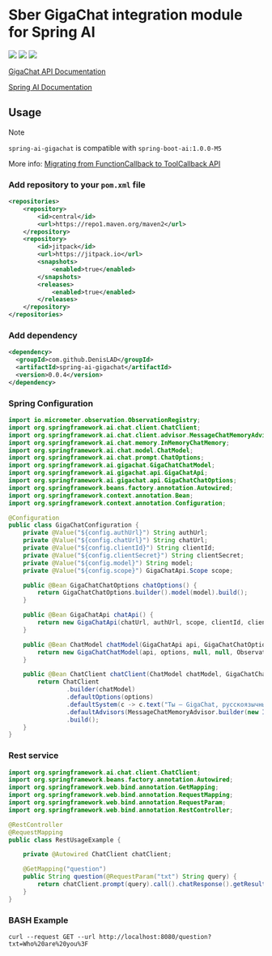 # Sber GigaChat integration module for Spring AI

[![](https://jitpack.io/v/DenisLAD/spring-ai-gigachat.svg)](https://jitpack.io/#DenisLAD/spring-ai-gigachat) [![](https://github.com/DenisLAD/spring-ai-gigachat/actions/workflows/maven.yml/badge.svg)](https://github.com/DenisLAD/spring-ai-gigachat/actions/workflows/maven.yml) [![](https://github.com/DenisLAD/spring-ai-gigachat/actions/workflows/maven-publish.yml/badge.svg)](https://github.com/DenisLAD/spring-ai-gigachat/actions/workflows/maven-publish.yml)

[GigaChat API Documentation](https://developers.sber.ru/portal/products/gigachat-api)

[Spring AI Documentation](https://docs.spring.io/spring-ai/reference/index.html)

## Usage

> [!NOTE]  
> `spring-ai-gigachat` is compatible with `spring-boot-ai:1.0.0-M5`
>
> More info: [Migrating from FunctionCallback to ToolCallback API](https://docs.spring.io/spring-ai/reference/api/tools-migration.html)


### Add repository to your `pom.xml` file

```xml
<repositories>
    <repository>
        <id>central</id>
        <url>https://repo1.maven.org/maven2</url>
    </repository>
    <repository>
        <id>jitpack</id>
        <url>https://jitpack.io</url>
        <snapshots>
            <enabled>true</enabled>
        </snapshots>
        <releases>
            <enabled>true</enabled>
        </releases>
    </repository>
</repositories>
```

### Add dependency

```xml
<dependency>
  <groupId>com.github.DenisLAD</groupId>
  <artifactId>spring-ai-gigachat</artifactId>
  <version>0.0.4</version>
</dependency>
```

### Spring Configuration

```java
import io.micrometer.observation.ObservationRegistry;
import org.springframework.ai.chat.client.ChatClient;
import org.springframework.ai.chat.client.advisor.MessageChatMemoryAdvisor;
import org.springframework.ai.chat.memory.InMemoryChatMemory;
import org.springframework.ai.chat.model.ChatModel;
import org.springframework.ai.chat.prompt.ChatOptions;
import org.springframework.ai.gigachat.GigaChatChatModel;
import org.springframework.ai.gigachat.api.GigaChatApi;
import org.springframework.ai.gigachat.api.GigaChatChatOptions;
import org.springframework.beans.factory.annotation.Autowired;
import org.springframework.context.annotation.Bean;
import org.springframework.context.annotation.Configuration;

@Configuration
public class GigaChatConfiguration {
    private @Value("${config.authUrl}") String authUrl;
    private @Value("${config.chatUrl}") String chatUrl;
    private @Value("${config.clientId}") String clientId;
    private @Value("${config.clientSecret}") String clientSecret;
    private @Value("${config.model}") String model;
    private @Value("${config.scope}") GigaChatApi.Scope scope;

    public @Bean GigaChatChatOptions chatOptions() {
        return GigaChatChatOptions.builder().model(model).build();
    }

    public @Bean GigaChatApi chatApi() {
        return new GigaChatApi(chatUrl, authUrl, scope, clientId, clientSecret);
    }

    public @Bean ChatModel chatModel(GigaChatApi api, GigaChatChatOptions options) {
        return new GigaChatChatModel(api, options, null, null, ObservationRegistry.NOOP);
    }

    public @Bean ChatClient chatClient(ChatModel chatModel, GigaChatChatOptions options) {
        return ChatClient
                .builder(chatModel)
                .defaultOptions(options)
                .defaultSystem(c -> c.text("Ты — GigaChat, русскоязычный автоматический ассистент. Ты разговариваешь с людьми и помогаешь им отвечая подробно на их вопросы."))
                .defaultAdvisors(MessageChatMemoryAdvisor.builder(new InMemoryChatMemory()).build())
                .build();
    }
} 
```

### Rest service

```java
import org.springframework.ai.chat.client.ChatClient;
import org.springframework.beans.factory.annotation.Autowired;
import org.springframework.web.bind.annotation.GetMapping;
import org.springframework.web.bind.annotation.RequestMapping;
import org.springframework.web.bind.annotation.RequestParam;
import org.springframework.web.bind.annotation.RestController;

@RestController
@RequestMapping
public class RestUsageExample {

    private @Autowired ChatClient chatClient;

    @GetMapping("question")
    public String question(@RequestParam("txt") String query) {
        return chatClient.prompt(query).call().chatResponse().getResult().getOutput().getContent();
    }
}
```

### BASH Example

```shell
curl --request GET --url http://localhost:8080/question?txt=Who%20are%20you%3F
```
